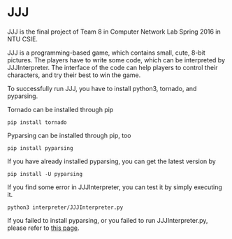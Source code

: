 # JJJ

JJJ is the final project of Team 8 in Computer Network Lab Spring 2016 in NTU CSIE.

JJJ is a programming-based game, which contains small, cute, 8-bit pictures.
The players have to write some code, which can be interpreted by JJJInterpreter.
The interface of the code can help players to control their characters, and try their best to win the game.

To successfully run JJJ, you have to install python3, tornado, and pyparsing.

Tornado can be installed through pip
```
pip install tornado
```
Pyparsing can be installed through pip, too
```
pip install pyparsing
```
If you have already installed pyparsing, you can get the latest version by
```
pip install -U pyparsing
```

If you find some error in JJJInterpreter, you can test it by simply executing it.
```
python3 interpreter/JJJInterpreter.py
```

If you failed to install pyparsing, or you failed to run JJJInterpreter.py, please refer to [this page](http://pyparsing.wikispaces.com/Download+and+Installation).
